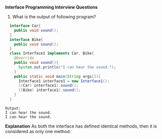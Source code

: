 <b>Interface Programming Interview Questions</b>
1. What is the output of following program?
```java
  interface Car{
    public void sound();
  }
  interface Bike{
    public void sound();
  }
  class Interface1 implements Car, Bike{
    @Override
    public void sound(){
      System.out.println("I can hear the sound.");
    }
    public static void main(String args[]){
      Interface1 interface1 = new Interface1();
      ((Car) interface1).sound();
      ((Bike) interface1).sound();
    }
  }
```
````
Output: 
I can hear the sound.
I can hear the sound.
````
<b>Explanation</b>
As both the interface has defined identical methods, then it is considered as only one method.
